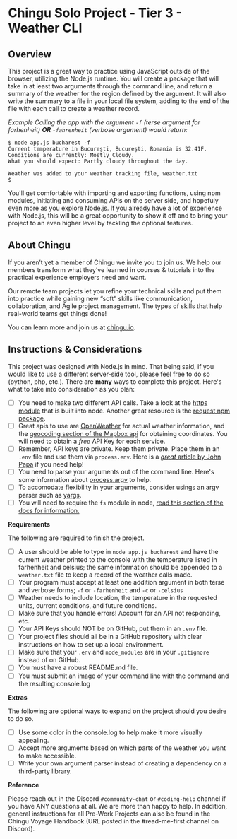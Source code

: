 # Chingu Solo Project - Tier 3 - Weather CLI

## Overview

This project is a great way to practice using JavaScript outside of the browser, utilizing the Node.js runtime.
You will create a package that will take in at least two arguments through the command line, and return a summary of the weather
for the region defined by the argument. It will also write the summary to a file in your
local file system, adding to the end of the file with each call to create a weather record.

*Example*
*Calling the app with the argument `-f` (terse argument for farhenheit) **OR** `-fahrenheit` (verbose argument) would return:*
```
$ node app.js bucharest -f
Current temperature in București, Bucureşti, Romania is 32.41F.
Conditions are currently: Mostly Cloudy.
What you should expect: Partly cloudy throughout the day.

Weather was added to your weather tracking file, weather.txt
$
```

You'll get comfortable with importing and exporting functions, using npm modules, initiating and consuming APIs on
the server side, and hopefuly even more as you explore Node.js. If you already have a lot of experience with Node.js, this will be a great opportunity to show it off and to bring your project to an even higher level by tackling the optional features.

## About Chingu

If you aren’t yet a member of Chingu we invite you to join us. We help our 
members transform what they’ve learned in courses & tutorials into the 
practical experience employers need and want.

Our remote team projects let you refine your technical skills and put them 
into practice while gaining new “soft” skills like communication, 
collaboration, and Agile project management. The types of skills that 
help real-world teams get things done!

You can learn more and join us at [chingu.io](https://chingu.io).

## Instructions & Considerations

This project was designed with Node.js in mind. That being said, if you would like to use a different server-side tool,
please feel free to do so (python, php, etc.). There are **many** ways to complete this project. Here's what to take into
consideration as you plan:

- [ ] You need to make two different API calls. Take a look at the [https module](https://nodejs.org/dist/latest-v12.x/docs/api/https.html) that is built into node. Another great resource is the [request npm package](https://www.npmjs.com/package/request).
- [ ] Great apis to use are [OpenWeather](https://openweathermap.org/api) for actual weather information, and the [geocoding section of
the Mapbox api](https://docs.mapbox.com/api/search/#forward-geocoding) for obtaining coordinates. You will need to obtain a *free* API Key for each service.
- [ ] Remember, API keys are private. Keep them private. Place them in an `.env` file and use them via `process.env`. Here is a 
[*great* article by John Papa](https://medium.com/the-node-js-collection/making-your-node-js-work-everywhere-with-environment-variables-2da8cdf6e786) if you need help!
- [ ] You need to parse your arguments out of the command line. Here's some information about [process.argv](https://nodejs.org/docs/latest/api/process.html#process_process_argv) to help.
- [ ] To accomodate flexibility in your arguments, consider usings an argv parser such as [yargs](https://www.npmjs.com/package/yargs).
- [ ] You will need to require the `fs` module in node, [read this section of the docs for information.](https://nodejs.org/api/fs.html#fs_file_system)

**Requirements**

The following are required to finish the project.

- [ ] A user should be able to type in `node app.js bucharest` and have the current weather printed to the console with the temperature listed in farhenheit and celsius; the same information should be appended to a `weather.txt` file to keep a record of the weather calls made.
- [ ] Your program must accept at least one addition argument in both terse and verbose forms; `-f` or `-farhenheit` and `-c` or `-celsius`
- [ ] Weather needs to include location, the temperature in the requested units, current conditions, and future conditions.
- [ ] Make sure that you handle errors! Account for an API not responding, etc.
- [ ] Your API Keys should NOT be on GitHub, put them in an `.env` file. 
- [ ] Your project files should all be in a GitHub repository with clear instructions on how to set up a local environment.
- [ ] Make sure that your `.env` and `node_modules` are in your `.gitignore` instead of on GitHub.
- [ ] You must have a robust README.md file. 
- [ ] You must submit an image of your command line with the command and the resulting console.log

**Extras**

The following are optional ways to expand on the project should you desire to do so.

- [ ] Use some color in the console.log to help make it more visually appealing.
- [ ] Accept more arguments based on which parts of the weather you want to make accessible.
- [ ] Write your own argument parser instead of creating a dependency on a third-party library. 

**Reference**

Please reach out in the Discord `#community-chat` or `#coding-help` channel if you have ANY questions at all. We are more than happy to help. In addition,
general instructions for all Pre-Work Projects can also be found in the Chingu Voyage Handbook 
(URL posted in the #read-me-first channel on Discord).
